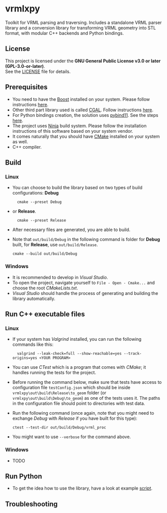 # vrmlxpy
Toolkit for VRML parsing and traversing.
Includes a standalone VRML parser library and a conversion library for transforming VRML geometry into STL format, with modular C++ backends and Python bindings.

## License
This project is licensed under the **GNU General Public License v3.0 or later (GPL-3.0-or-later)**.  
See the [LICENSE](LICENSE) file for details.

## Prerequisites
- You need to have the [Boost](https://www.boost.org/) installed on your system. Please follow instructions [here](doc/boost_installation.md).
- Other third part library used is called [CGAL](https://www.cgal.org/). Follow instructions [here](doc/cgal_installation.md).
- For Python bindings creation, the solution uses [pybind11](https://github.com/pybind/pybind11). See the steps [here](doc/pybind11_installation.md).
- The project uses [Ninja](https://ninja-build.org/) build system. Please follow the installation instructions of this software based on your system vendor.
- It comes naturally that you should have [CMake](https://cmake.org/) installed on your system as well.
- C++ compiler.

## Build
### Linux
- You can choose to build the library based on two types of build configurations: **Debug**

  ```
	cmake --preset Debug
  ```
- or **Release**.
  ```
	cmake --preset Release
  ```
- After necessary files are generated, you are able to build.
- Note that ```out/build/Debug``` in the following command is folder for **Debug** built, for **Release**, use ```out/build/Release```.
	```
	cmake --build out/build/Debug
	```

### Windows
- It is recommended to develop in *Visual Studio*.
- To open the project, navigate yourself to ```File - Open - Cmake...``` and choose the root *CMakeLists.txt*.
- *Visual Studio* should handle the process of generating and building the library automatically.

## Run C++ executable files
### Linux
- If your system has *Valgrind* installed, you can run the following commands like this:

  ```
	valgrind --leak-check=full --show-reachable=yes --track-origins=yes <YOUR PROGRAM>
  ```
- You can use *CTest* which is a program that comes with *CMake*; it handles running the tests for the project.
- Before running the command below, make sure that tests have access to configuration file ```testConfig.json``` which should
  be inside ```vrmlxpy\out\build\Release\to_geom``` folder (or ```vrmlxpy\out\build\Debug\to_geom```) as one of the tests uses it.
  The paths in the configuration file should point to directories with test data.
- Run the following command (once again, note that you might need to exchange *Debug* with *Release* if you have built for this type):

	```
	ctest --test-dir out/build/Debug/vrml_proc
	```
- You might want to use ```--verbose``` for the command above.

### Windows
- TODO

## Run Python
- To get the idea how to use the library, have a look at example [script](scripts/run_vrmlxpy_lib.py).

## Troubleshooting